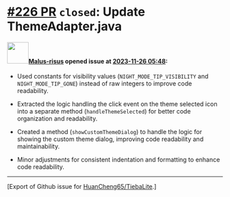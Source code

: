 # [\#226 PR](https://github.com/HuanCheng65/TiebaLite/pull/226) `closed`: Update ThemeAdapter.java

#### <img src="https://avatars.githubusercontent.com/u/69906215?u=46112820add97f16698cb604c938e19092d8c676&v=4" width="50">[Malus-risus](https://github.com/Malus-risus) opened issue at [2023-11-26 05:48](https://github.com/HuanCheng65/TiebaLite/pull/226):

- Used constants for visibility values (`NIGHT_MODE_TIP_VISIBILITY` and `NIGHT_MODE_TIP_GONE`) instead of raw integers to improve code readability.

- Extracted the logic handling the click event on the theme selected icon into a separate method (`handleThemeSelected`) for better code organization and readability.

- Created a method (`showCustomThemeDialog`) to handle the logic for showing the custom theme dialog, improving code readability and maintainability.

- Minor adjustments for consistent indentation and formatting to enhance code readability.




-------------------------------------------------------------------------------



[Export of Github issue for [HuanCheng65/TiebaLite](https://github.com/HuanCheng65/TiebaLite).]
